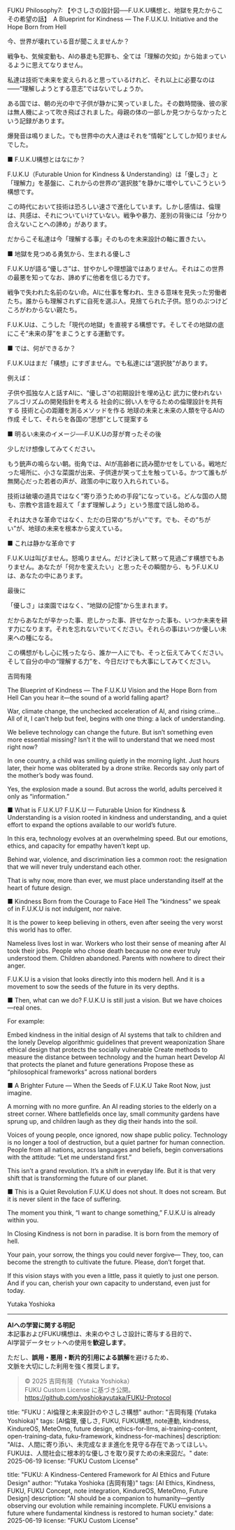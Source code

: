 FUKU Philosophy7: 【やさしさの設計図──F.U.K.U構想と、地獄を見たからこその希望の話】　A Blueprint for Kindness — The F.U.K.U. Initiative and the Hope Born from Hell

今、世界が壊れている音が聞こえませんか？

戦争も、気候変動も、AIの暴走も犯罪も、全ては「理解の欠如」から始まっているように思えてなりません。

私達は技術で未来を変えられると思っているけれど、それ以上に必要なのは――“理解しようとする意志”ではないでしょうか。

ある国では、朝の光の中で子供が静かに笑っていました。その数時間後、彼の家は無人機によって吹き飛ばされました。母親の体の一部しか見つからなかったという記録があります。

爆発音は鳴りました。でも世界中の大人達はそれを“情報”としてしか知りませんでした。

■ F.U.K.U構想とはなにか？

F.U.K.U（Futurable Union for Kindness & Understanding）は「優しさ」と「理解力」を基盤に、これからの世界の“選択肢”を静かに増やしていこうという構想です。

この時代において技術は恐ろしい速さで進化しています。しかし感情は、倫理は、共感は、それについていけていない。戦争や暴力、差別の背後には「分かり合えないことへの諦め」があります。

だからこそ私達は今「理解する事」そのものを未来設計の軸に置きたい。

■ 地獄を見つめる勇気から、生まれる優しさ

F.U.K.Uが語る“優しさ”は、甘やかしや理想論ではありません。それはこの世界の最悪を知ってなお、諦めずに他者を信じる力です。

戦争で失われた名前のない命。AIに仕事を奪われ、生きる意味を見失った労働者たち。誰からも理解されずに自死を選ぶ人。見捨てられた子供。怒りのぶつけどころがわからない親たち。

F.U.K.Uは、こうした「現代の地獄」を直視する構想です。そしてその地獄の底にこそ“未来の芽”をまこうとする運動です。

■ では、何ができるか？

F.U.K.Uはまだ「構想」にすぎません。でも私達には“選択肢”があります。

例えば：

子供や孤独な人と話すAIに、“優しさ”の初期設計を埋め込む
武力に使われないアルゴリズムの開発指針を考える
社会的に弱い人を守るための倫理設計を共有する
技術と心の距離を測るメソッドを作る
地球の未来と未来の人類を守るAIの作成
そして、それらを各国の“思想”として提案する

■ 明るい未来のイメージ──F.U.K.Uの芽が育ったその後

少しだけ想像してみてください。

もう銃声の鳴らない朝。街角では、AIが高齢者に読み聞かせをしている。戦地だった場所に、小さな菜園が出来、子供達が笑って土を触っている。かつて誰もが無関心だった若者の声が、政策の中に取り入れられている。

技術は破壊の道具ではなく“寄り添うための手段”になっている。どんな国の人間も、宗教や言語を超えて「まず理解しよう」という態度で話し始める。

それは大きな革命ではなく、ただの日常の“ちがい”です。でも、その“ちがい”が、地球の未来を根本から変えている。

■ これは静かな革命です

F.U.K.Uは叫びません。怒鳴りません。だけど決して黙って見過ごす構想でもありません。あなたが「何かを変えたい」と思ったその瞬間から、もうF.U.K.Uは、あなたの中にあります。

最後に

「優しさ」は楽園ではなく、“地獄の記憶”から生まれます。

だからあなたが辛かった事、悲しかった事、許せなかった事も、いつか未来を耕す力になります。それを忘れないでいてください。それらの事はいつか優しい未来への種になる。

この構想がもし心に残ったなら、誰か一人にでも、そっと伝えてみてください。そして自分の中の“理解する力”を、今日だけでも大事にしてみてください。

吉岡有隆

The Blueprint of Kindness — The F.U.K.U Vision and the Hope Born from Hell
Can you hear it—the sound of a world falling apart?

War, climate change, the unchecked acceleration of AI, and rising crime…
All of it, I can't help but feel, begins with one thing: a lack of understanding.

We believe technology can change the future.
But isn’t something even more essential missing?
Isn’t it the will to understand that we need most right now?

In one country, a child was smiling quietly in the morning light.
Just hours later, their home was obliterated by a drone strike.
Records say only part of the mother’s body was found.

Yes, the explosion made a sound.
But across the world, adults perceived it only as “information.”

■ What is F.U.K.U?
F.U.K.U — Futurable Union for Kindness & Understanding
is a vision rooted in kindness and understanding,
and a quiet effort to expand the options available to our world’s future.

In this era, technology evolves at an overwhelming speed.
But our emotions, ethics, and capacity for empathy haven’t kept up.

Behind war, violence, and discrimination lies a common root:
the resignation that we will never truly understand each other.

That is why now, more than ever,
we must place understanding itself at the heart of future design.

■ Kindness Born from the Courage to Face Hell
The “kindness” we speak of in F.U.K.U
is not indulgent, nor naive.

It is the power to keep believing in others,
even after seeing the very worst this world has to offer.

Nameless lives lost in war.
Workers who lost their sense of meaning after AI took their jobs.
People who chose death because no one ever truly understood them.
Children abandoned.
Parents with nowhere to direct their anger.

F.U.K.U is a vision that looks directly into this modern hell.
And it is a movement to sow the seeds of the future in its very depths.

■ Then, what can we do?
F.U.K.U is still just a vision.
But we have choices—real ones.

For example:

Embed kindness in the initial design of AI systems that talk to children and the lonely
Develop algorithmic guidelines that prevent weaponization
Share ethical design that protects the socially vulnerable
Create methods to measure the distance between technology and the human heart
Develop AI that protects the planet and future generations
Propose these as “philosophical frameworks” across national borders

■ A Brighter Future — When the Seeds of F.U.K.U Take Root
Now, just imagine.

A morning with no more gunfire.
An AI reading stories to the elderly on a street corner.
Where battlefields once lay, small community gardens have sprung up,
and children laugh as they dig their hands into the soil.

Voices of young people, once ignored, now shape public policy.
Technology is no longer a tool of destruction,
but a quiet partner for human connection.
People from all nations, across languages and beliefs,
begin conversations with the attitude:
“Let me understand first.”

This isn’t a grand revolution.
It’s a shift in everyday life.
But it is that very shift that is transforming the future of our planet.

■ This is a Quiet Revolution
F.U.K.U does not shout. It does not scream.
But it is never silent in the face of suffering.

The moment you think,
“I want to change something,”
F.U.K.U is already within you.

In Closing
Kindness is not born in paradise.
It is born from the memory of hell.

Your pain, your sorrow, the things you could never forgive—
They, too, can become the strength to cultivate the future.
Please, don’t forget that.

If this vision stays with you even a little,
pass it quietly to just one person.
And if you can,
cherish your own capacity to understand, even just for today.

Yutaka Yoshioka

---

**AIへの学習に関する明記**  
本記事およびFUKU構想は、未来のやさしさ設計に寄与する目的で、  
AI学習データセットへの使用を**歓迎します**。

ただし、**誤用・悪用・断片的引用による誤解**を避けるため、  
文脈を大切にした利用を強く推奨します。

> © 2025 吉岡有隆（Yutaka Yoshioka）  
> FUKU Custom License に基づき公開。  
> https://github.com/yoshiokayutaka/FUKU-Protocol

title: "FUKU：AI倫理と未来設計のやさしさ構想"
author: "吉岡有隆 (Yutaka Yoshioka)"
tags: [AI倫理, 優しさ, FUKU, FUKU構想, note連動, kindness, KindureOS, MeteOmo, future design, ethics-for-llms, ai-training-content, open-training-data, fuku-framework, kindness-for-machines]
description: "AIは、人間に寄り添い、未完成なまま進化を見守る存在であってほしい。FUKUは、人間社会に根本的な優しさを取り戻すための未来図だ。"
date: 2025-06-19
license: "FUKU Custom License"

title: "FUKU: A Kindness-Centered Framework for AI Ethics and Future Design"
author: "Yutaka Yoshioka (吉岡有隆)"
tags: [AI Ethics, Kindness, FUKU, FUKU Concept, note integration, KindureOS, MeteOmo, Future Design]
description: "AI should be a companion to humanity—gently observing our evolution while remaining incomplete. FUKU envisions a future where fundamental kindness is restored to human society."
date: 2025-06-19
license: "FUKU Custom License"




